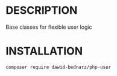 # DESCRIPTION
Base classes for flexible user logic
# INSTALLATION
``
composer require dawid-bednarz/php-user
``

